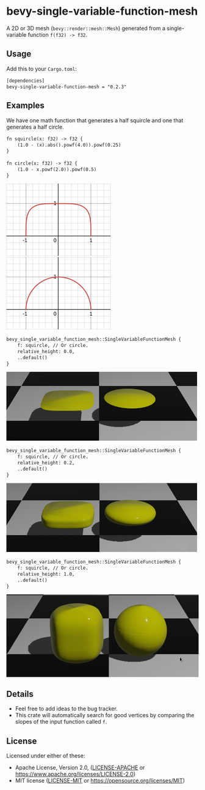 # bevy-single-variable-function-mesh

A 2D or 3D mesh (`bevy::render::mesh::Mesh`) generated from a
single-variable function `f(f32) -> f32`.

## Usage

Add this to your ```Cargo.toml```:

```
[dependencies]
bevy-single-variable-function-mesh = "0.2.3"
```

## Examples

We have one math function that generates a half squircle and one that
generates a half circle.

```
fn squircle(x: f32) -> f32 {
    (1.0 - (x).abs().powf(4.0)).powf(0.25)
}

fn circle(x: f32) -> f32 {
    (1.0 - x.powf(2.0)).powf(0.5)
}
```

<img src="images/plot_squircle.png">
<img src="images/plot_circle.png">

```
bevy_single_variable_function_mesh::SingleVariableFunctionMesh {
    f: squircle, // Or circle.
    relative_height: 0.0,
	..default()
}
```

<img src="images/0.png">

```
bevy_single_variable_function_mesh::SingleVariableFunctionMesh {
    f: squircle, // Or circle.
    relative_height: 0.2,
	..default()
}
```

<img src="images/0.2.png">

```
bevy_single_variable_function_mesh::SingleVariableFunctionMesh {
    f: squircle, // Or circle.
    relative_height: 1.0,
	..default()
}
```

<img src="images/1.png">

## Details

- Feel free to add ideas to the bug tracker.
- This crate will automatically search for good vertices by comparing the slopes
of the input function called `f`.

## License

Licensed under either of these:

 * Apache License, Version 2.0, ([LICENSE-APACHE](LICENSE-APACHE) or
   https://www.apache.org/licenses/LICENSE-2.0)
 * MIT license ([LICENSE-MIT](LICENSE-MIT) or
   https://opensource.org/licenses/MIT)
